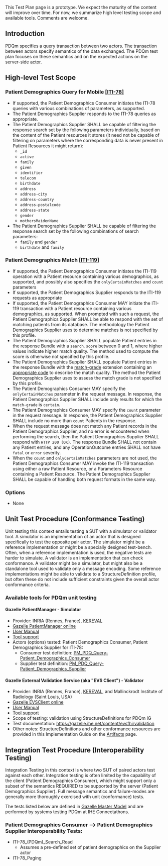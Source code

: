 <div markdown="1" class="stu-note">

This Test Plan page is a prototype. We expect the maturity of the content will improve over time. For now, we summarize high level testing scope and available tools. Comments are welcome.
</div>

## Introduction

PDQm specifies a query transaction between two actors. The transaction between actors specify semantics of the data exchanged. The PDQm test plan focuses on these semantics and on the expected actions on the server-side actor.

## High-level Test Scope

### Patient Demographics Query for Mobile [[ITI-78]](ITI-78.html) 

* If supported, the Patient Demographics Consumer initiates the ITI-78 queries with various combinations of parameters, as supported.
* The Patient Demographics Supplier responds to the ITI-78 queries as appropriate.
* The Patient Demographics Supplier SHALL be capable of filtering the response search set by the following parameters individually, based on the content of the Patient resources it stores (it need not be capable of filtering on parameters where the corresponding data is never present in Patient Resources it might return):
  * `_id`
  * `active`
  * `family`
  * `given`
  * `identifier`
  * `telecom`
  * `birthdate`
  * `address`
  * `address-city`
  * `address-country`
  * `address-postalcode`
  * `address-state`
  * `gender`
  * `mothersMaidenName`
* The Patient Demographics Supplier SHALL be capable of filtering the response search set by the following combinations of search parameters:
  * `family` and `gender`
  * `birthdate` and `family`

### Patient Demographics Match [[ITI-119]](ITI-119.html) 

* If supported, the Patient Demographics Consumer initiates the ITI-119 operation with a Patient resource containing various demographics, as supported, and possibly also specifies the `onlyCertainMatches` and `count` parameters
* If supported, the Patient Demographics Supplier responds to the ITI-119 requests as appropriate 
* If supported, the Patient Demographics Consumer MAY initiate the ITI-119 transaction with a Patient resource containing various demographics, as supported. When prompted with such a request, the Patient Demographics Supplier SHALL be able to respond with the set of matching patients from its database. The methodology the Patient Demographics Supplier uses to determine matches is not specified by this profile. 
* The Patient Demographics Supplier SHALL populate Patient entries in the response Bundle with a `search.score` between 0 and 1, where higher values indicate higher match quality. The method used to compute the score is otherwise not specified by this profile. 
* The Patient Demographics Supplier SHALL populate Patient entries in the response Bundle with the [match-grade]({{site.data.fhir.path}}extension-match-grade.html) extension containing an [appropriate code]({{site.data.fhir.path}}valueset-match-grade.html) to describe the match quality. The method the Patient Demographics Supplier uses to assess the match grade is not specified by this profile. 
* The Patient Demographics Consumer MAY specify the `onlyCertainMatches` parameter in the request message. In response, the Patient Demographics Supplier SHALL include only results for which the `match-grade` is `certain`. 
* The Patient Demographics Consumer MAY specify the `count` parameter in the request message. In response, the Patient Demographics Supplier SHALL include no more than `count` Patients in the response. 
* When the request message does not match any Patient records in the Patient Demographics Supplier, and no error is encountered when performing the search, then the Patient Demographics Supplier SHALL respond with `HTTP 200 (OK)`. The response Bundle SHALL not contain any Patient entries, and any OperationOutcome entries SHALL not have `fatal` or `error` severity. 
* When the `count` and `onlyCertainMatches` parameters are not used, the Patient Demographics Consumer MAY invoke the ITI-119 transaction using either a raw Patient Resource, or a Parameters Resource containing a Patient Resource. The Patient Demographics Supplier SHALL be capable of handling both request formats in the same way.  

### Options 

* None

## Unit Test Procedure (Conformance Testing)

Unit testing this context entails testing a SUT with a simulator or validator tool. A simulator is an implementation of an actor that is designed specifically to test the opposite pair actor. The simulator might be a reference implementation or might be a specially designed test-bench. Often, when a reference implementation is used, the negative tests are harder to simulate. A validator is an implementation that can check conformance. A validator might be a simulator, but might also be a standalone tool used to validate only a message encoding. Some reference implementations might be able to validate to a StructureDefinition profile, but often these do not include sufficient constraints given the overall actor conformance criteria. 

### Available tools for PDQm unit testing

#### Gazelle PatientManager - Simulator 

* Provider: INRIA (Rennes, France), [KEREVAL](https://www.kereval.com/)
* [Gazelle PatientManager online](https://gazelle.ihe.net/PatientManager/home.seam)
* [User Manual](https://gazelle.ihe.net/gazelle-documentation/Patient-Manager/user.html)
* [Tool support](https://gazelle.ihe.net/jira/projects/PAM)
* Actors (options) tested: Patient Demographics Consumer, Patient Demographics Supplier for ITI-78:
  *  Consumer test definition: [PM_PDQ_Query-Patient_Demographics_Consumer](https://gazelle.ihe.net/content/pmpdqquery-patientdemographicsconsumer)
  *  Supplier test definition: [PM_PDQ_Query-Patient_Demographics_Supplier](https://gazelle.ihe.net/content/pmpdqquery-patientdemographicssupplier)

#### Gazelle External Validation Service (aka "EVS Client") - Validator

* Provider: INRIA (Rennes, France), [KEREVAL](https://www.kereval.com/), and Mallinckrodt Institute of Radiology (Saint Louis, USA) 
* [Gazelle EVSClient online](https://gazelle.ihe.net/evs/home.seam)
* [User Manual](https://gazelle.ihe.net/gazelle-documentation/EVS-Client/user.html)
* [Tool support](https://gazelle.ihe.net/jira/browse/EVSCLT)
* Scope of testing: validation using StructureDefinitions for PDQm IG
* Test documentation: https://gazelle.ihe.net/content/evsfhirvalidation
* Other notes: StructureDefinitions and other conformance resources are provided in this Implementation Guide on the [Artifacts](artifacts.html) page.


## Integration Test Procedure (Interoperability Testing)

Integration Testing in this context is where two SUT of paired actors test against each other. Integration testing is often limited by the capability of the client (Patient Demographics Consumer), which might support only a subset of the semantics REQUIRED to be supported by the server (Patient Demographics Supplier). Full message semantics and failure-modes are generally more thoroughly exercised with unit (conformance) tests.

The tests listed below are defined in [Gazelle Master Model](https://gazelle.ihe.net/GMM) and are performed by systems testing PDQm at IHE Connectathons.

### Patient Demographics Consumer --> Patient Demographics Supplier Interoperability Tests:

* ITI-78_(PDQm)_Search_Read
  * Assumes a pre-defined set of patient demographics on the Supplier actor
* ITI-78_Paging
